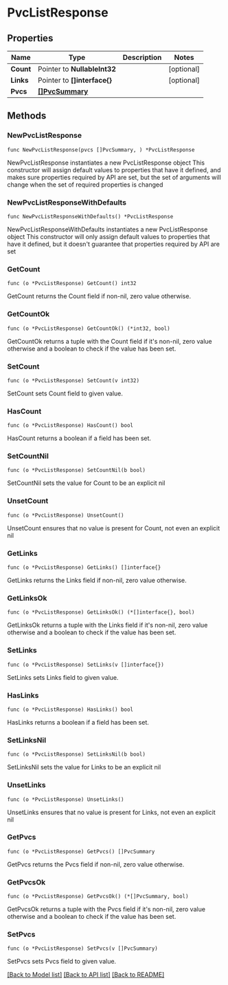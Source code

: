 # PvcListResponse

## Properties

Name | Type | Description | Notes
------------ | ------------- | ------------- | -------------
**Count** | Pointer to **NullableInt32** |  | [optional] 
**Links** | Pointer to **[]interface{}** |  | [optional] 
**Pvcs** | [**[]PvcSummary**](PvcSummary.md) |  | 

## Methods

### NewPvcListResponse

`func NewPvcListResponse(pvcs []PvcSummary, ) *PvcListResponse`

NewPvcListResponse instantiates a new PvcListResponse object
This constructor will assign default values to properties that have it defined,
and makes sure properties required by API are set, but the set of arguments
will change when the set of required properties is changed

### NewPvcListResponseWithDefaults

`func NewPvcListResponseWithDefaults() *PvcListResponse`

NewPvcListResponseWithDefaults instantiates a new PvcListResponse object
This constructor will only assign default values to properties that have it defined,
but it doesn't guarantee that properties required by API are set

### GetCount

`func (o *PvcListResponse) GetCount() int32`

GetCount returns the Count field if non-nil, zero value otherwise.

### GetCountOk

`func (o *PvcListResponse) GetCountOk() (*int32, bool)`

GetCountOk returns a tuple with the Count field if it's non-nil, zero value otherwise
and a boolean to check if the value has been set.

### SetCount

`func (o *PvcListResponse) SetCount(v int32)`

SetCount sets Count field to given value.

### HasCount

`func (o *PvcListResponse) HasCount() bool`

HasCount returns a boolean if a field has been set.

### SetCountNil

`func (o *PvcListResponse) SetCountNil(b bool)`

 SetCountNil sets the value for Count to be an explicit nil

### UnsetCount
`func (o *PvcListResponse) UnsetCount()`

UnsetCount ensures that no value is present for Count, not even an explicit nil
### GetLinks

`func (o *PvcListResponse) GetLinks() []interface{}`

GetLinks returns the Links field if non-nil, zero value otherwise.

### GetLinksOk

`func (o *PvcListResponse) GetLinksOk() (*[]interface{}, bool)`

GetLinksOk returns a tuple with the Links field if it's non-nil, zero value otherwise
and a boolean to check if the value has been set.

### SetLinks

`func (o *PvcListResponse) SetLinks(v []interface{})`

SetLinks sets Links field to given value.

### HasLinks

`func (o *PvcListResponse) HasLinks() bool`

HasLinks returns a boolean if a field has been set.

### SetLinksNil

`func (o *PvcListResponse) SetLinksNil(b bool)`

 SetLinksNil sets the value for Links to be an explicit nil

### UnsetLinks
`func (o *PvcListResponse) UnsetLinks()`

UnsetLinks ensures that no value is present for Links, not even an explicit nil
### GetPvcs

`func (o *PvcListResponse) GetPvcs() []PvcSummary`

GetPvcs returns the Pvcs field if non-nil, zero value otherwise.

### GetPvcsOk

`func (o *PvcListResponse) GetPvcsOk() (*[]PvcSummary, bool)`

GetPvcsOk returns a tuple with the Pvcs field if it's non-nil, zero value otherwise
and a boolean to check if the value has been set.

### SetPvcs

`func (o *PvcListResponse) SetPvcs(v []PvcSummary)`

SetPvcs sets Pvcs field to given value.



[[Back to Model list]](../README.md#documentation-for-models) [[Back to API list]](../README.md#documentation-for-api-endpoints) [[Back to README]](../README.md)


